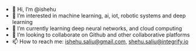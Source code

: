 - 👋 Hi, I’m @ishehu
- 👀 I’m interested in machine learning, ai, iot, robotic systems and deep learning
- 🌱 I’m currently learning deep neural networks, and cloud computing
- 💞️ I’m looking to collaborate on Github and other collaborative platforms
- 📫 How to reach me: ishehu.saliu@gmail.com, shehu.saliu@integrify.io

<!---
ishehu/ishehu is a ✨ special ✨ repository because its `README.md` (this file) appears on your GitHub profile.
You can click the Preview link to take a look at your changes.
--->
